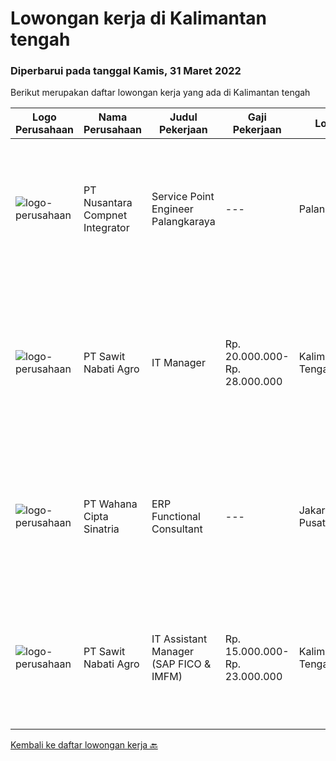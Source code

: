
  # Lowongan kerja di Kalimantan tengah

  ### Diperbarui pada tanggal Kamis, 31 Maret 2022

  Berikut merupakan daftar lowongan kerja yang ada di Kalimantan tengah

  |Logo Perusahaan | Nama Perusahaan | Judul Pekerjaan | Gaji Pekerjaan | Lokasi | Deskripsi | Tanggal diunggah | Pranala |
  | -------------- | --------------- | --------------- | --------- | --------- | -------------- | ------- | ----------- |
  |![logo-perusahaan](https://image-service-cdn.seek.com.au/faf1379cb2f8ff5c87162dc20c60c0d2f63dba1c/ee4dce1061f3f616224767ad58cb2fc751b8d2dc)|PT Nusantara Compnet Integrator|Service Point Engineer Palangkaraya|---|Palangkaraya|S1 Teknik Komputer, Ilmu Komputer, Teknik Informatika atau Ilmu Komputer lainnya. Memiliki pengalaman minimal 1 tahun, fresh graduate dipersilahkan...|Jumat, 25 Maret 2022|https://www.jobstreet.co.id/id/job/service-point-engineer-palangkaraya-3822616?token=0~4374cbc0-7fd0-4971-aec1-aca8549d7003&sectionRank=1&jobId=jobstreet-id-job-3822616|
|![logo-perusahaan](https://image-service-cdn.seek.com.au/914edee7af0f14868669bc528d2e9f1eb565d65e/ee4dce1061f3f616224767ad58cb2fc751b8d2dc)|PT Sawit Nabati Agro|IT Manager|Rp. 20.000.000-Rp. 28.000.000|Kalimantan Tengah|Job Description : Lead &amp; monitoring timeframes for Major IT Projects including SAP System, implementation, system integration, hardware upgrades,...|Jumat, 11 Maret 2022|https://www.jobstreet.co.id/id/job/it-manager-3818168?token=0~4374cbc0-7fd0-4971-aec1-aca8549d7003&sectionRank=2&jobId=jobstreet-id-job-3818168|
|![logo-perusahaan](https://image-service-cdn.seek.com.au/b476e574909c5918900f7855fdc506cd8570d324/ee4dce1061f3f616224767ad58cb2fc751b8d2dc)|PT Wahana Cipta Sinatria|ERP Functional Consultant|---|Jakarta Pusat|We are an IT Consulting company who sells ERP such as Microsoft (AX, D365, NAV), Infor, SAP, and Netsuite is looking for a functional...|Senin, 14 Maret 2022|https://www.jobstreet.co.id/id/job/erp-functional-consultant-3819399?token=0~4374cbc0-7fd0-4971-aec1-aca8549d7003&sectionRank=3&jobId=jobstreet-id-job-3819399|
|![logo-perusahaan](https://image-service-cdn.seek.com.au/914edee7af0f14868669bc528d2e9f1eb565d65e/ee4dce1061f3f616224767ad58cb2fc751b8d2dc)|PT Sawit Nabati Agro|IT Assistant Manager (SAP FICO & IMFM)|Rp. 15.000.000-Rp. 23.000.000|Kalimantan Tengah|Job Description : As Fico, IMFM Functional Consultant and to deliver assigned SAP Projects, Enhancement or other assigned projects To participate...|Selasa, 08 Maret 2022|https://www.jobstreet.co.id/id/job/it-assistant-manager-sap-fico-imfm-3813600?token=0~4374cbc0-7fd0-4971-aec1-aca8549d7003&sectionRank=4&jobId=jobstreet-id-job-3813600|


  [Kembali ke daftar lowongan kerja 🔙](../README.md#daftar-lowongan-kerja)
  